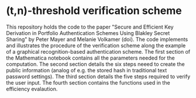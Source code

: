 # (t,n)-threshold verification scheme

This repository holds the code to the paper "Secure and Efficient Key Derivation in Portfolio Authentication Schemes Using Blakley Secret Sharing" by Peter Mayer and Melanie Volkamer (doi). The code implements and illustrates the procedure of the verification scheme along the example of a graphical recognition-based authentication scheme. The first section of the Mathematica notebook contains all the parameters needed for the computation. The second section details the six steps neeed to create the public information (analog of e.g. the stored hash in traditional text password settings). The third section details the five steps required to verify the user input. The fourth section contains the functions used in the efficiency evalaution.
